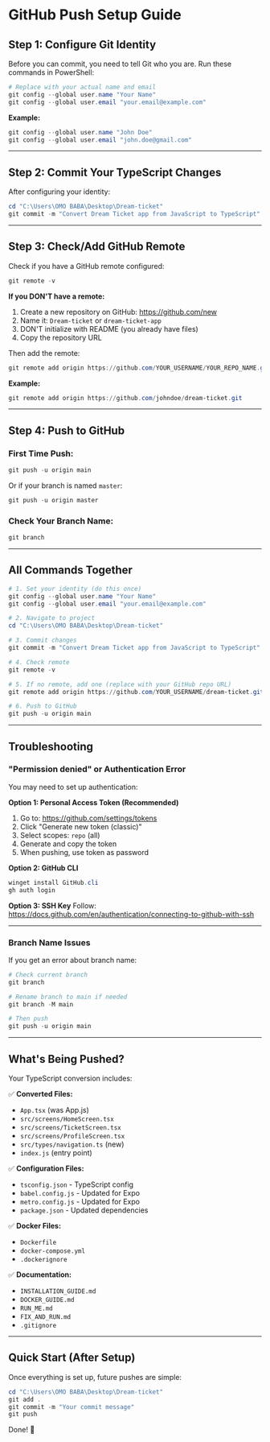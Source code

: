 # GitHub Push Setup Guide

## Step 1: Configure Git Identity

Before you can commit, you need to tell Git who you are. Run these commands in PowerShell:

```powershell
# Replace with your actual name and email
git config --global user.name "Your Name"
git config --global user.email "your.email@example.com"
```

**Example:**
```powershell
git config --global user.name "John Doe"
git config --global user.email "john.doe@gmail.com"
```

---

## Step 2: Commit Your TypeScript Changes

After configuring your identity:

```powershell
cd "C:\Users\OMO BABA\Desktop\Dream-ticket"
git commit -m "Convert Dream Ticket app from JavaScript to TypeScript"
```

---

## Step 3: Check/Add GitHub Remote

Check if you have a GitHub remote configured:

```powershell
git remote -v
```

**If you DON'T have a remote:**

1. Create a new repository on GitHub: https://github.com/new
2. Name it: `Dream-ticket` or `dream-ticket-app`
3. DON'T initialize with README (you already have files)
4. Copy the repository URL

Then add the remote:

```powershell
git remote add origin https://github.com/YOUR_USERNAME/YOUR_REPO_NAME.git
```

**Example:**
```powershell
git remote add origin https://github.com/johndoe/dream-ticket.git
```

---

## Step 4: Push to GitHub

### First Time Push:
```powershell
git push -u origin main
```

Or if your branch is named `master`:
```powershell
git push -u origin master
```

### Check Your Branch Name:
```powershell
git branch
```

---

## All Commands Together

```powershell
# 1. Set your identity (do this once)
git config --global user.name "Your Name"
git config --global user.email "your.email@example.com"

# 2. Navigate to project
cd "C:\Users\OMO BABA\Desktop\Dream-ticket"

# 3. Commit changes
git commit -m "Convert Dream Ticket app from JavaScript to TypeScript"

# 4. Check remote
git remote -v

# 5. If no remote, add one (replace with your GitHub repo URL)
git remote add origin https://github.com/YOUR_USERNAME/dream-ticket.git

# 6. Push to GitHub
git push -u origin main
```

---

## Troubleshooting

### "Permission denied" or Authentication Error

You may need to set up authentication:

**Option 1: Personal Access Token (Recommended)**
1. Go to: https://github.com/settings/tokens
2. Click "Generate new token (classic)"
3. Select scopes: `repo` (all)
4. Generate and copy the token
5. When pushing, use token as password

**Option 2: GitHub CLI**
```powershell
winget install GitHub.cli
gh auth login
```

**Option 3: SSH Key**
Follow: https://docs.github.com/en/authentication/connecting-to-github-with-ssh

---

### Branch Name Issues

If you get an error about branch name:

```powershell
# Check current branch
git branch

# Rename branch to main if needed
git branch -M main

# Then push
git push -u origin main
```

---

## What's Being Pushed?

Your TypeScript conversion includes:

✅ **Converted Files:**
- `App.tsx` (was App.js)
- `src/screens/HomeScreen.tsx`
- `src/screens/TicketScreen.tsx`
- `src/screens/ProfileScreen.tsx`
- `src/types/navigation.ts` (new)
- `index.js` (entry point)

✅ **Configuration Files:**
- `tsconfig.json` - TypeScript config
- `babel.config.js` - Updated for Expo
- `metro.config.js` - Updated for Expo
- `package.json` - Updated dependencies

✅ **Docker Files:**
- `Dockerfile`
- `docker-compose.yml`
- `.dockerignore`

✅ **Documentation:**
- `INSTALLATION_GUIDE.md`
- `DOCKER_GUIDE.md`
- `RUN_ME.md`
- `FIX_AND_RUN.md`
- `.gitignore`

---

## Quick Start (After Setup)

Once everything is set up, future pushes are simple:

```powershell
cd "C:\Users\OMO BABA\Desktop\Dream-ticket"
git add .
git commit -m "Your commit message"
git push
```

Done! 🚀

